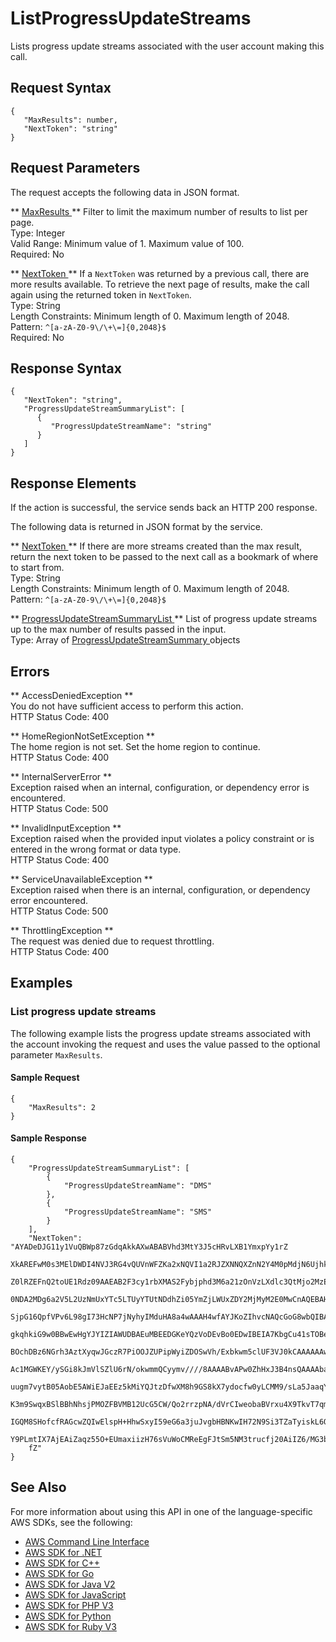 # ListProgressUpdateStreams<a name="API_ListProgressUpdateStreams"></a>

Lists progress update streams associated with the user account making this call\.

## Request Syntax<a name="API_ListProgressUpdateStreams_RequestSyntax"></a>

```
{
   "MaxResults": number,
   "NextToken": "string"
}
```

## Request Parameters<a name="API_ListProgressUpdateStreams_RequestParameters"></a>

The request accepts the following data in JSON format\.

 ** [ MaxResults ](#API_ListProgressUpdateStreams_RequestSyntax) **   <a name="migrationhub-ListProgressUpdateStreams-request-MaxResults"></a>
Filter to limit the maximum number of results to list per page\.  
Type: Integer  
Valid Range: Minimum value of 1\. Maximum value of 100\.  
Required: No

 ** [ NextToken ](#API_ListProgressUpdateStreams_RequestSyntax) **   <a name="migrationhub-ListProgressUpdateStreams-request-NextToken"></a>
If a `NextToken` was returned by a previous call, there are more results available\. To retrieve the next page of results, make the call again using the returned token in `NextToken`\.  
Type: String  
Length Constraints: Minimum length of 0\. Maximum length of 2048\.  
Pattern: `^[a-zA-Z0-9\/\+\=]{0,2048}$`   
Required: No

## Response Syntax<a name="API_ListProgressUpdateStreams_ResponseSyntax"></a>

```
{
   "NextToken": "string",
   "ProgressUpdateStreamSummaryList": [ 
      { 
         "ProgressUpdateStreamName": "string"
      }
   ]
}
```

## Response Elements<a name="API_ListProgressUpdateStreams_ResponseElements"></a>

If the action is successful, the service sends back an HTTP 200 response\.

The following data is returned in JSON format by the service\.

 ** [ NextToken ](#API_ListProgressUpdateStreams_ResponseSyntax) **   <a name="migrationhub-ListProgressUpdateStreams-response-NextToken"></a>
If there are more streams created than the max result, return the next token to be passed to the next call as a bookmark of where to start from\.  
Type: String  
Length Constraints: Minimum length of 0\. Maximum length of 2048\.  
Pattern: `^[a-zA-Z0-9\/\+\=]{0,2048}$` 

 ** [ ProgressUpdateStreamSummaryList ](#API_ListProgressUpdateStreams_ResponseSyntax) **   <a name="migrationhub-ListProgressUpdateStreams-response-ProgressUpdateStreamSummaryList"></a>
List of progress update streams up to the max number of results passed in the input\.  
Type: Array of [ ProgressUpdateStreamSummary ](API_ProgressUpdateStreamSummary.md) objects

## Errors<a name="API_ListProgressUpdateStreams_Errors"></a>

 ** AccessDeniedException **   
You do not have sufficient access to perform this action\.  
HTTP Status Code: 400

 ** HomeRegionNotSetException **   
The home region is not set\. Set the home region to continue\.  
HTTP Status Code: 400

 ** InternalServerError **   
Exception raised when an internal, configuration, or dependency error is encountered\.  
HTTP Status Code: 500

 ** InvalidInputException **   
Exception raised when the provided input violates a policy constraint or is entered in the wrong format or data type\.  
HTTP Status Code: 400

 ** ServiceUnavailableException **   
Exception raised when there is an internal, configuration, or dependency error encountered\.  
HTTP Status Code: 500

 ** ThrottlingException **   
The request was denied due to request throttling\.  
HTTP Status Code: 400

## Examples<a name="API_ListProgressUpdateStreams_Examples"></a>

### List progress update streams<a name="API_ListProgressUpdateStreams_Example_1"></a>

The following example lists the progress update streams associated with the account invoking the request and uses the value passed to the optional parameter `MaxResults`\.

#### Sample Request<a name="API_ListProgressUpdateStreams_Example_1_Request"></a>

```
{
    "MaxResults": 2
}
```

#### Sample Response<a name="API_ListProgressUpdateStreams_Example_1_Response"></a>

```
{
    "ProgressUpdateStreamSummaryList": [
        {
            "ProgressUpdateStreamName": "DMS"
        }, 
        {
            "ProgressUpdateStreamName": "SMS"
        }
    ], 
    "NextToken": "AYADeDJG11y1VuQBWp87zGdqAkkAXwABABVhd3MtY3J5cHRvLXB1YmxpYy1rZ
    XkAREFwM0s3MElDWDI4NVJ3RG4vQUVnWFZKa2xNQVI1a2RJZXNNQXZnN2Y4M0pMdjN6Ujhka2VE
    Z0lRZEFnQ2toUE1Rdz09AAEAB2F3cy1rbXMAS2Fybjphd3M6a21zOnVzLXdlc3QtMjo2MzEzOTQ
    0NDA2MDg6a2V5L2UzNmUxYTc5LTUyYTUtNDdhZi05YmZjLWUxZDY2MjMyM2E0MwCnAQEBAHieuD
    SjpG16QpfVPv6L98gI73HcNP7jNyhyIMduHA8a4wAAAH4wfAYJKoZIhvcNAQcGoG8wbQIBADBoB
    gkqhkiG9w0BBwEwHgYJYIZIAWUDBAEuMBEEDGKeYQzVoDEvBo0EDwIBEIA7KbgCu41sTOBeQaU9
    BOchDBz6NGrh3AztXyqwJGczR7PiOOJZUPipWyiZDOSwVh/Exbkwm5clUF3VJ0kCAAAAAAwAABA
    Ac1MGWKEY/ySGi8kJmVlSZlU6rN/okwmmQCyymv////8AAAABvAPw0ZhHxJ3B4nsQAAAAbahc0b
    uugm7vytB05AobE5AWiEJaEEz5kMiYQJtzDfwXM8h9GS8kX7ydocfw0yLCMM9/sLa5JaaqY3yVh
    K3m9SwqxBSlBBhNhsjPMOZFBVMB12UcG5CW/Qo2rrzpNA/dVrCIweobaBVrxu4X9TkvT7qm67ns
    IGQM8SHofcfRAGcwZQIwElspH+HhwSxyI59eG6a3juJvgbHBNKwIH72N9Si3TZaTyiskL6QUPH5
    Y9PLmtIX7AjEAiZaqz55O+EUmaxiizH76sVuWoCMReEgFJtSm5NM3trucfj20AiIZ6/MG3bsJ43
    fZ"
}
```

## See Also<a name="API_ListProgressUpdateStreams_SeeAlso"></a>

For more information about using this API in one of the language\-specific AWS SDKs, see the following:
+  [ AWS Command Line Interface](https://docs.aws.amazon.com/goto/aws-cli/AWSMigrationHub-2017-05-31/ListProgressUpdateStreams) 
+  [ AWS SDK for \.NET](https://docs.aws.amazon.com/goto/DotNetSDKV3/AWSMigrationHub-2017-05-31/ListProgressUpdateStreams) 
+  [ AWS SDK for C\+\+](https://docs.aws.amazon.com/goto/SdkForCpp/AWSMigrationHub-2017-05-31/ListProgressUpdateStreams) 
+  [ AWS SDK for Go](https://docs.aws.amazon.com/goto/SdkForGoV1/AWSMigrationHub-2017-05-31/ListProgressUpdateStreams) 
+  [ AWS SDK for Java V2](https://docs.aws.amazon.com/goto/SdkForJavaV2/AWSMigrationHub-2017-05-31/ListProgressUpdateStreams) 
+  [ AWS SDK for JavaScript](https://docs.aws.amazon.com/goto/AWSJavaScriptSDK/AWSMigrationHub-2017-05-31/ListProgressUpdateStreams) 
+  [ AWS SDK for PHP V3](https://docs.aws.amazon.com/goto/SdkForPHPV3/AWSMigrationHub-2017-05-31/ListProgressUpdateStreams) 
+  [ AWS SDK for Python](https://docs.aws.amazon.com/goto/boto3/AWSMigrationHub-2017-05-31/ListProgressUpdateStreams) 
+  [ AWS SDK for Ruby V3](https://docs.aws.amazon.com/goto/SdkForRubyV3/AWSMigrationHub-2017-05-31/ListProgressUpdateStreams) 